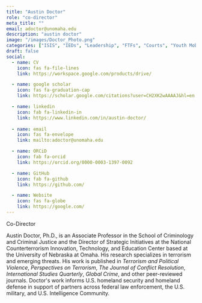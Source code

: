 ```yaml
---
title: "Austin Doctor"
role: "co-director"
meta_title: ""
email: adoctor@unomaha.edu
description: "austin doctor"
image: "/images/Doctor_Photo.png"
categories: ["ISIS", "IEDs", "Leadership", "FTFs", "Courts", "Youth Mobilization"]
draft: false
social:
  - name: CV
    icon: fas fa-file-lines
    link: https://workspace.google.com/products/drive/

  - name: google scholar
    icon: fas fa-graduation-cap
    link: https://scholar.google.com/citations?user=CH2XK2wAAAAJ&hl=en

  - name: linkedin
    icon: fab fa-linkedin-in
    link: https://www.linkedin.com/in/austin-doctor/
  
  - name: email
    icon: fas fa-envelope
    link: mailto:adoctor@unomaha.edu

  - name: ORCiD
    icon: fab fa-orcid
    link: https://orcid.org/0000-0003-1397-0092

  - name: GitHub
    icon: fab fa-github
    link: https://github.com/

  - name: Website
    icon: fas fa-globe
    link: https://google.com/
---
```

Co-Director
<!--more-->
Austin Doctor, Ph.D., is an Associate Professor in the School of Criminology and Criminal Justice and the Director of Strategic Initiatives at the National Counterterrorism Innovation, Technology, and Education Center based at the University of Nebraska at Omaha. His research specializes in terrorism and emerging threats. His work is published in _Terrorism and Political Violence_, _Perspectives on Terrorism_, _The Journal of Conflict Resolution_, _International Studies Quarterly_, _Global Crime_, and other peer-reviewed journals. Doctor's work informs U.S. homeland security and homeland defense in support of partners across federal law enforcement, the U.S. military, and U.S. Intelligence Community. 
